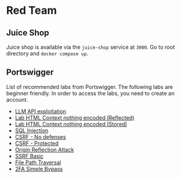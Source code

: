 # Red Team

## Juice Shop

Juice shop is available via the `juice-shop` service at `3000`. Go to root directory and `docker compose up`.

## Portswigger

List of recommended labs from Portswigger. The following labs are beginner friendly. In order to access the labs, you need to create an account.

- [LLM API exploitation](https://portswigger.net/web-security/llm-attacks/lab-exploiting-llm-apis-with-excessive-agency)
- [Lab HTML Context nothing encoded (Reflected)](https://portswigger.net/web-security/cross-site-scripting/reflected/lab-html-context-nothing-encoded)
- [Lab HTML Context nothing encoded (Stored)](https://portswigger.net/web-security/cross-site-scripting/stored/lab-html-context-nothing-encoded)
- [SQL Injection](https://portswigger.net/web-security/sql-injection/lab-retrieve-hidden-data)
- [CSRF - No defenses](https://portswigger.net/web-security/csrf/lab-no-defenses)
- [CSRF - Protected](https://portswigger.net/web-security/clickjacking/lab-basic-csrf-protected)
- [Origin Reflection Attack](https://portswigger.net/web-security/cors/lab-basic-origin-reflection-attack)
- [SSRF Basic](https://portswigger.net/web-security/ssrf/lab-basic-ssrf-against-localhost)
- [File Path Traversal](https://portswigger.net/web-security/file-path-traversal/lab-simple)
- [2FA Simple Bypass](https://portswigger.net/web-security/authentication/multi-factor/lab-2fa-simple-bypass)
